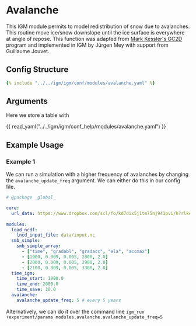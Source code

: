 # Avalanche
This IGM module permits to model redistribution of snow due to avalanches.
This routine move ice/snow downslope until the ice surface is everywhere
at angle of repose. This function was adapted from 
[Mark Kessler's GC2D](https://github.com/csdms-contrib/gc2d)
program and implemented in IGM by Jürgen Mey with support from Guillaume Jouvet.

## Config Structure  
~~~yaml
{% include "../../igm/igm/conf/modules/avalanche.yaml" %}
~~~

## Arguments
Here we store a table with

<!-- | Name   | Units   | Definiton      |
| ------------- | ------------- | ------------- |
| avalanche_update_freq | years | Frequency at which the avalanche is updated |
| avalanche_angleOfRepose | degrees | Angle of repose | -->

{{ read_yaml("../../igm/igm/conf_help/modules/avalanche.yaml") }}

## Example Usage

### Example 1
We can run a simulation with a higher frequency of avalanches by changing the `avalanche_update_freq` argument. We can either do this in our config file.

```yaml linenums="1", title="params.yaml", hl_lines="19 20"
# @package _global_

core:
  url_data: https://www.dropbox.com/scl/fo/kd7dix5j1tm75nj941pvi/h?rlkey=q7jtmf9yn3a970cqygdwne25j&dl=0
  
modules:
  load_ncdf:
    lncd_input_file: data/input.nc
  smb_simple:
    smb_simple_array:
      - ["time", "gradabl", "gradacc", "ela", "accmax"]
      - [1900, 0.009, 0.005, 2800, 2.0]
      - [2000, 0.009, 0.005, 2900, 2.0]
      - [2100, 0.009, 0.005, 3300, 2.0]
  time_igm:
    time_start: 1900.0
    time_end: 2000.0
    time_save: 10.0
  avalanche:
	avalanche_update_freq: 5 # every 5 years
```
Alternatively, we can do it over the command line
`igm_run +experiment/params modules.avalanche.avalanche_update_freq=5`